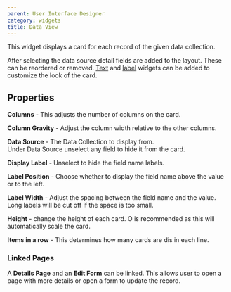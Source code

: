 ```yaml
---
parent: User Interface Designer
category: widgets
title: Data View
---
```


This widget displays a card for each record of the given data collection.

After selecting the data source detail fields are added to the layout. These can be reordered or removed. [Text](../text/Text.md) and [label](../label/Label.md) widgets can be added to customize the look of the card.

## Properties

**Columns** - This adjusts the number of columns on the card.

**Column Gravity** - Adjust the column width relative to the other columns.

**Data Source** - The Data Collection to display from.\
Under Data Source unselect any field to hide it from the card.

**Display Label** - Unselect to hide the field name labels.

**Label Position** - Choose whether to display the field name above the value or to the left.

**Label Width** - Adjust the spacing between the field name and the value. Long labels will be cut off if the space is too small.

**Height** - change the height of each card. O is recommended as this will automatically scale the card.

**Items in a row** - This determines how many cards are dis in each line.

### Linked Pages

A **Details Page** and an **Edit Form** can be linked. This allows user to open a page with more details or open a form to update the record.
